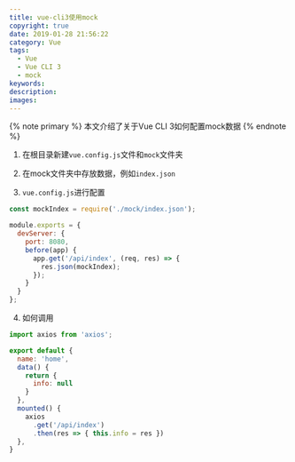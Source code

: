 ```yaml
---
title: vue-cli3使用mock
copyright: true
date: 2019-01-28 21:56:22
category: Vue
tags:
  - Vue
  - Vue CLI 3
  - mock
keywords:
description:
images:
---
```



{% note primary %}
本文介绍了关于Vue CLI 3如何配置mock数据
{% endnote %}
<!-- more -->

1. 在根目录新建`vue.config.js`文件和`mock`文件夹

2. 在mock文件夹中存放数据，例如`index.json`

3. `vue.config.js`进行配置

```js js
const mockIndex = require('./mock/index.json');

module.exports = {
  devServer: {
    port: 8080,
    before(app) {
      app.get('/api/index', (req, res) => {
        res.json(mockIndex);
      });
    }
  }
};
```

4. 如何调用

```js js
import axios from 'axios';

export default {
  name: 'home',
  data() {
    return {
      info: null
    }
  },
  mounted() {
    axios
      .get('/api/index')
      .then(res => { this.info = res })
  },
}
```